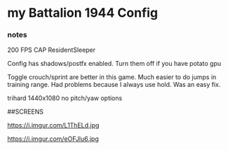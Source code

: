 # my Battalion 1944 Config

### notes

200 FPS CAP ResidentSleeper


Config has shadows/postfx enabled. Turn them off if you have potato gpu


Toggle crouch/sprint are better in this game. Much easier to do jumps in training range. Had problems because I always use hold. Was an easy fix.

trihard 1440x1080 no pitch/yaw options

##SCREENS

https://i.imgur.com/L1ThELd.jpg

https://i.imgur.com/eOFJlu6.jpg


